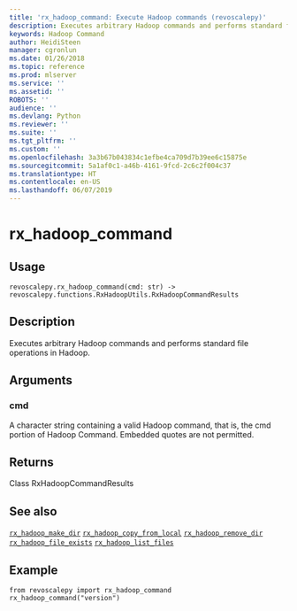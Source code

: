 ```yaml
---
title: 'rx_hadoop_command: Execute Hadoop commands (revoscalepy)'
description: Executes arbitrary Hadoop commands and performs standard file operations in Hadoop.
keywords: Hadoop Command
author: HeidiSteen
manager: cgronlun
ms.date: 01/26/2018
ms.topic: reference
ms.prod: mlserver
ms.service: ''
ms.assetid: ''
ROBOTS: ''
audience: ''
ms.devlang: Python
ms.reviewer: ''
ms.suite: ''
ms.tgt_pltfrm: ''
ms.custom: ''
ms.openlocfilehash: 3a3b67b043834c1efbe4ca709d7b39ee6c15875e
ms.sourcegitcommit: 5a1af0c1-a46b-4161-9fcd-2c6c2f004c37
ms.translationtype: HT
ms.contentlocale: en-US
ms.lasthandoff: 06/07/2019
---
```

# <a name="rxhadoopcommand"></a>rx_hadoop_command


 


## <a name="usage"></a>Usage



```
revoscalepy.rx_hadoop_command(cmd: str) -> revoscalepy.functions.RxHadoopUtils.RxHadoopCommandResults
```





## <a name="description"></a>Description

Executes arbitrary Hadoop commands and performs standard file operations in Hadoop.


## <a name="arguments"></a>Arguments


### <a name="cmd"></a>cmd

A character string containing a valid Hadoop command, that is, the cmd portion of Hadoop Command. Embedded quotes are not permitted.


## <a name="returns"></a>Returns

Class RxHadoopCommandResults


## <a name="see-also"></a>See also

[`rx_hadoop_make_dir`](rx-hadoop-make-dir.md)
[`rx_hadoop_copy_from_local`](rx-hadoop-copy-from-local.md)
[`rx_hadoop_remove_dir`](rx-hadoop-remove-dir.md)
[`rx_hadoop_file_exists`](rx-hadoop-file-exists.md)
[`rx_hadoop_list_files`](rx-hadoop-list-files.md)


## <a name="example"></a>Example



```
from revoscalepy import rx_hadoop_command
rx_hadoop_command("version")
```

